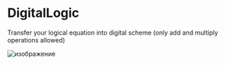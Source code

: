 # DigitalLogic
Transfer your logical equation into digital scheme (only add and multiply operations allowed)

![изображение](https://user-images.githubusercontent.com/112931242/235295726-fd40ec9b-34dc-4ed9-8d0b-59010b3de6e3.png)

